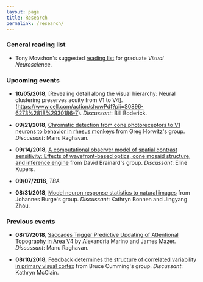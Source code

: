 ```yaml
---
layout: page
title: Research
permalink: /research/
---
```


### General reading list
* Tony Movshon's suggested [reading list](http://www.cns.nyu.edu/~tony/vns/) for graduate *Visual Neuroscience*.

### Upcoming events

* **10/05/2018**, [Revealing detail along the visual hierarchy: Neural clustering preserves acuity from V1 to V4].(https://www.cell.com/action/showPdf?pii=S0896-6273%2818%2930186-7). *Discussant*: Bill Boderick.

* **09/21/2018**, [Chromatic detection from cone photoreceptors to V1 neurons to behavior in rhesus monkeys](https://jov.arvojournals.org/article.aspx?articleid=2468654) from Greg Horwitz's group. *Discussant*: Manu Raghavan.

* **09/14/2018**, [A computational observer model of spatial contrast sensitivity: Effects of wavefront-based optics, cone mosaid structure, and inference engine](https://www.biorxiv.org/content/early/2018/07/27/378323) from David Brainard's group. *Discussant*: Eline Kupers.

* **09/07/2018**, *TBA*

* **08/31/2018**, [Model neuron response statistics to natural images](http://burgelab.psych.upenn.edu/ewExternalFiles/IyerBurge_bioRxiv_2018.pdf) from Johannes Burge's group. *Discussant*: Kathryn Bonnen and Jingyang Zhou.


### Previous events

* **08/17/2018**, [Saccades Trigger Predictive Updating of Attentional Topography in Area V4](https://www.sciencedirect.com/science/article/pii/S0896627318301971?via%3Dihub) by Alexandria Marino and James Mazer. *Discussant*: Manu Raghavan.

* **08/10/2018**, [Feedback determines the structure of correlated variability in primary visual cortex](https://www.nature.com/articles/s41593-018-0089-1) from Bruce Cumming's group. *Discussant*: Kathryn McClain.
